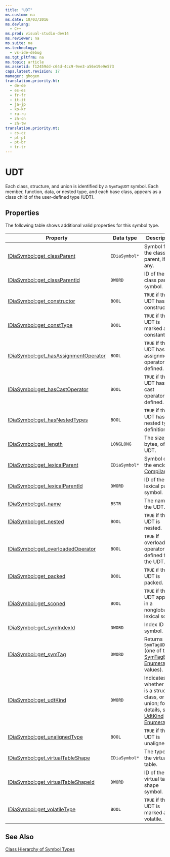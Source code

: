 ```yaml
---
title: "UDT"
ms.custom: na
ms.date: 10/03/2016
ms.devlang: 
  - C++
ms.prod: visual-studio-dev14
ms.reviewer: na
ms.suite: na
ms.technology: 
  - vs-ide-debug
ms.tgt_pltfrm: na
ms.topic: article
ms.assetid: f12459dd-c64d-4cc9-9ee3-a56e19e9e573
caps.latest.revision: 17
manager: ghogen
translation.priority.ht: 
  - de-de
  - es-es
  - fr-fr
  - it-it
  - ja-jp
  - ko-kr
  - ru-ru
  - zh-cn
  - zh-tw
translation.priority.mt: 
  - cs-cz
  - pl-pl
  - pt-br
  - tr-tr
---
```

# UDT
Each class, structure, and union is identified by a `SymTagUDT` symbol. Each member, function, data, or nested type, and each base class, appears as a class child of the user-defined type (UDT).  
  
## Properties  
 The following table shows additional valid properties for this symbol type.  
  
|Property|Data type|Description|  
|--------------|---------------|-----------------|  
|[IDiaSymbol::get_classParent](../VS_debugger/IDiaSymbol--get_classParent.md)|`IDiaSymbol*`|Symbol for the class parent, if any.|  
|[IDiaSymbol::get_classParentId](../VS_debugger/IDiaSymbol--get_classParentId.md)|`DWORD`|ID of the class parent symbol.|  
|[IDiaSymbol::get_constructor](../VS_debugger/IDiaSymbol--get_constructor.md)|`BOOL`|`TRUE` if the UDT has a constructor.|  
|[IDiaSymbol::get_constType](../VS_debugger/IDiaSymbol--get_constType.md)|`BOOL`|`TRUE` if the UDT is marked as constant.|  
|[IDiaSymbol::get_hasAssignmentOperator](../VS_debugger/IDiaSymbol--get_hasAssignmentOperator.md)|`BOOL`|`TRUE` if the UDT has any assignment operators defined.|  
|[IDiaSymbol::get_hasCastOperator](../VS_debugger/IDiaSymbol--get_hasCastOperator.md)|`BOOL`|`TRUE` if the UDT has any cast operators defined.|  
|[IDiaSymbol::get_hasNestedTypes](../VS_debugger/IDiaSymbol--get_hasNestedTypes.md)|`BOOL`|`TRUE` if the UDT has nested type definitions.|  
|[IDiaSymbol::get_length](../VS_debugger/IDiaSymbol--get_length.md)|`LONGLONG`|The size, in bytes, of the UDT.|  
|[IDiaSymbol::get_lexicalParent](../VS_debugger/IDiaSymbol--get_lexicalParent.md)|`IDiaSymbol*`|Symbol of the enclosing [Compiland](../VS_debugger/Compiland.md).|  
|[IDiaSymbol::get_lexicalParentId](../VS_debugger/IDiaSymbol--get_lexicalParentId.md)|`DWORD`|ID of the lexical parent symbol.|  
|[IDiaSymbol::get_name](../VS_debugger/IDiaSymbol--get_name.md)|`BSTR`|The name of the UDT.|  
|[IDiaSymbol::get_nested](../VS_debugger/IDiaSymbol--get_nested.md)|`BOOL`|`TRUE` if the UDT is nested.|  
|[IDiaSymbol::get_overloadedOperator](../VS_debugger/IDiaSymbol--get_overloadedOperator.md)|`BOOL`|`TRUE` if overloaded operators are defined for the UDT.|  
|[IDiaSymbol::get_packed](../VS_debugger/IDiaSymbol--get_packed.md)|`BOOL`|`TRUE` if the UDT is packed.|  
|[IDiaSymbol::get_scoped](../VS_debugger/IDiaSymbol--get_scoped.md)|`BOOL`|`TRUE` if the UDT appears in a nonglobal lexical scope.|  
|[IDiaSymbol::get_symIndexId](../VS_debugger/IDiaSymbol--get_symIndexId.md)|`DWORD`|Index ID of symbol.|  
|[IDiaSymbol::get_symTag](../VS_debugger/IDiaSymbol--get_symTag.md)|`DWORD`|Returns `SymTagUDT` (one of the [SymTagEnum Enumeration](../VS_debugger/SymTagEnum.md) values).|  
|[IDiaSymbol::get_udtKind](../VS_debugger/IDiaSymbol--get_udtKind.md)|`DWORD`|Indicates whether this is a structure, class, or union; for details, see [UdtKind Enumeration](../VS_debugger/UdtKind.md).|  
|[IDiaSymbol::get_unalignedType](../VS_debugger/IDiaSymbol--get_unalignedType.md)|`BOOL`|`TRUE` if the UDT is unaligned.|  
|[IDiaSymbol::get_virtualTableShape](../VS_debugger/IDiaSymbol--get_virtualTableShape.md)|`IDiaSymbol*`|The type of the virtual table.|  
|[IDiaSymbol::get_virtualTableShapeId](../VS_debugger/IDiaSymbol--get_virtualTableShapeId.md)|`DWORD`|ID of the virtual table shape symbol.|  
|[IDiaSymbol::get_volatileType](../VS_debugger/IDiaSymbol--get_volatileType.md)|`BOOL`|`TRUE` if the UDT is marked as volatile.|  
  
## See Also  
 [Class Hierarchy of Symbol Types](../VS_debugger/Class-Hierarchy-of-Symbol-Types.md)